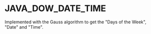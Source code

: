 # JAVA_DOW_DATE_TIME
Implemented with the Gauss algorithm to get the "Days of the Week", "Date" and "Time". 
